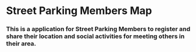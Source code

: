# Street Parking Members Map

### This is a application for Street Parking Members to register and share their location and social activities for meeting others in their area.
